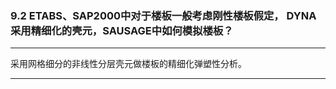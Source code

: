 ﻿### 9.2   ETABS、SAP2000中对于楼板一般考虑刚性楼板假定， DYNA采用精细化的壳元，SAUSAGE中如何模拟楼板？---
采用网格细分的非线性分层壳元做楼板的精细化弹塑性分析。---
